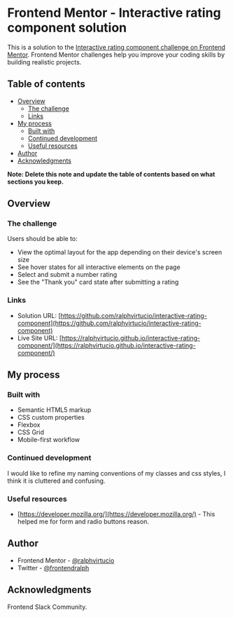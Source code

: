 # Frontend Mentor - Interactive rating component solution

This is a solution to the [Interactive rating component challenge on Frontend Mentor](https://www.frontendmentor.io/challenges/interactive-rating-component-koxpeBUmI). Frontend Mentor challenges help you improve your coding skills by building realistic projects.

## Table of contents

- [Overview](#overview)
  - [The challenge](#the-challenge)
  - [Links](#links)
- [My process](#my-process)
  - [Built with](#built-with)
  - [Continued development](#continued-development)
  - [Useful resources](#useful-resources)
- [Author](#author)
- [Acknowledgments](#acknowledgments)

**Note: Delete this note and update the table of contents based on what sections you keep.**

## Overview

### The challenge

Users should be able to:

- View the optimal layout for the app depending on their device's screen size
- See hover states for all interactive elements on the page
- Select and submit a number rating
- See the "Thank you" card state after submitting a rating

### Links

- Solution URL: [https://github.com/ralphvirtucio/interactive-rating-component](https://github.com/ralphvirtucio/interactive-rating-component)
- Live Site URL: [https://ralphvirtucio.github.io/interactive-rating-component/](https://ralphvirtucio.github.io/interactive-rating-component/)

## My process

### Built with

- Semantic HTML5 markup
- CSS custom properties
- Flexbox
- CSS Grid
- Mobile-first workflow

### Continued development

I would like to refine my naming conventions of my classes and css styles, I think it is cluttered and confusing.

### Useful resources

- [https://developer.mozilla.org/](https://developer.mozilla.org/) - This helped me for form and radio buttons reason.

## Author

- Frontend Mentor - [@ralphvirtucio](https://www.frontendmentor.io/profile/ralphvirtucio)
- Twitter - [@frontendralph](https://www.twitter.com/frontendralph)

## Acknowledgments

Frontend Slack Community.
